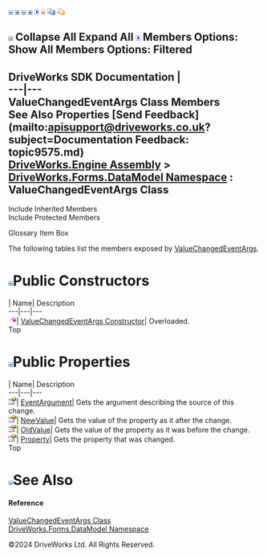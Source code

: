 ![](dotnetimages/collapse.gif) ![](dotnetimages/expand.gif) ![](dotnetimages/collapse.gif) ![](dotnetimages/expand.gif) ![](dotnetimages/drpdown.gif) ![](dotnetimages/drpdown_orange.gif) ![](dotnetimages/copycode.gif) ![](dotnetimages/copycodeHighlight.gif)

![](dotnetimages/collapse.gif) Collapse All Expand All ![](dotnetimages/drpdown.gif) Members Options: Show All  Members Options: Filtered   
---  
DriveWorks SDK Documentation  |   
---|---  
ValueChangedEventArgs Class Members   
See Also Properties [Send Feedback](mailto:apisupport@driveworks.co.uk?subject=Documentation Feedback: topic9575.md)  
[DriveWorks.Engine Assembly](topic2156.md) > [DriveWorks.Forms.DataModel Namespace](topic9371.md) : ValueChangedEventArgs Class  
---  
  
Include Inherited Members    
Include Protected Members  


Glossary Item Box

The following tables list the members exposed by [ValueChangedEventArgs](topic9575.md).

# ![](dotnetimages/collapse.gif)Public Constructors

| Name| Description  
---|---|---  
![Public Constructor](dotnetimages/publicConstructor.gif)| [ValueChangedEventArgs Constructor](topic9581.md)| Overloaded.   
Top

# ![](dotnetimages/collapse.gif)Public Properties

| Name| Description  
---|---|---  
![Public Property](dotnetimages/publicProperty.gif)| [EventArgument](topic9584.md)| Gets the argument describing the source of this change.   
![Public Property](dotnetimages/publicProperty.gif)| [NewValue](topic9585.md)| Gets the value of the property as it after the change.   
![Public Property](dotnetimages/publicProperty.gif)| [OldValue](topic9586.md)| Gets the value of the property as it was before the change.   
![Public Property](dotnetimages/publicProperty.gif)| [Property](topic9587.md)| Gets the property that was changed.   
Top

# ![](dotnetimages/collapse.gif)See Also

#### Reference

[ValueChangedEventArgs Class](topic9575.md)   
[DriveWorks.Forms.DataModel Namespace](topic9371.md)

©2024 DriveWorks Ltd. All Rights Reserved.
